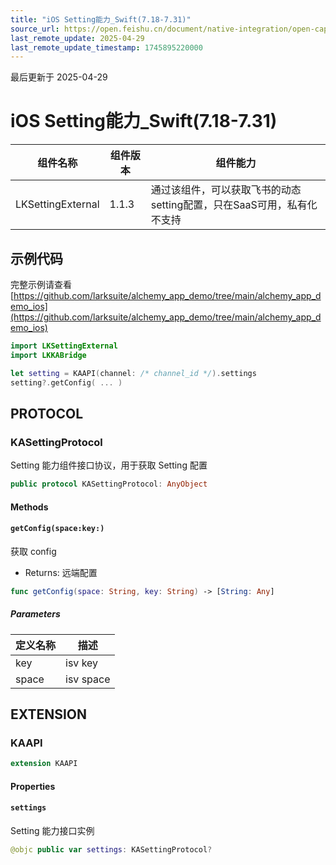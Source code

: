 ```yaml
---
title: "iOS Setting能力_Swift(7.18-7.31)"
source_url: https://open.feishu.cn/document/native-integration/open-capability/capability-components/setting-ability/ios-setting-capa
last_remote_update: 2025-04-29
last_remote_update_timestamp: 1745895220000
---
```

最后更新于 2025-04-29

# iOS Setting能力_Swift(7.18-7.31) 

|组件名称 | 组件版本 | 组件能力 |
| ---- | ------ | -------- |
| LKSettingExternal | 1.1.3 | 通过该组件，可以获取飞书的动态setting配置，只在SaaS可用，私有化不支持 |

## 示例代码

完整示例请查看 [https://github.com/larksuite/alchemy_app_demo/tree/main/alchemy_app_demo_ios](https://github.com/larksuite/alchemy_app_demo/tree/main/alchemy_app_demo_ios)

```swift
import LKSettingExternal
import LKKABridge

let setting = KAAPI(channel: /* channel_id */).settings
setting?.getConfig( ... )
```

## PROTOCOL

### KASettingProtocol

Setting 能力组件接口协议，用于获取 Setting 配置

```swift
public protocol KASettingProtocol: AnyObject
```

#### Methods
#### `getConfig(space:key:)`

获取 config
- Returns: 远端配置

```swift
func getConfig(space: String, key: String) -> [String: Any]
```

##### Parameters

| 定义名称 | 描述 |
| ---- | -- |
| key | isv key |
| space | isv space |
## EXTENSION

### KAAPI
```swift
extension KAAPI
```

#### Properties
#### `settings`

Setting 能力接口实例

```swift
@objc public var settings: KASettingProtocol?
```
